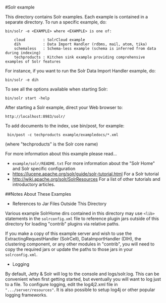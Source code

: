 <!--
    Licensed to the Apache Software Foundation (ASF) under one or more
    contributor license agreements.  See the NOTICE file distributed with
    this work for additional information regarding copyright ownership.
    The ASF licenses this file to You under the Apache License, Version 2.0
    the "License"); you may not use this file except in compliance with
    the License.  You may obtain a copy of the License at

        http://www.apache.org/licenses/LICENSE-2.0

    Unless required by applicable law or agreed to in writing, software
    distributed under the License is distributed on an "AS IS" BASIS,
    WITHOUT WARRANTIES OR CONDITIONS OF ANY KIND, either express or implied.
    See the License for the specific language governing permissions and
    limitations under the License.
 -->
 
#Solr example

This directory contains Solr examples. Each example is contained in a 
separate directory. To run a specific example, do:

    bin/solr -e <EXAMPLE> where <EXAMPLE> is one of:
  
        cloud        : SolrCloud example
        dih          : Data Import Handler (rdbms, mail, atom, tika)
        schemaless   : Schema-less example (schema is inferred from data during indexing)
        techproducts : Kitchen sink example providing comprehensive examples of Solr features

For instance, if you want to run the Solr Data Import Handler example, do:

    bin/solr -e dih
  
To see all the options available when starting Solr:

    bin/solr start -help

After starting a Solr example, direct your Web browser to:

    http://localhost:8983/solr/

To add documents to the index, use bin/post, for example:

     bin/post -c techproducts example/exampledocs/*.xml

(where "techproducts" is the Solr core name)

For more information about this example please read...

 * `example/solr/README.txt`
   For more information about the "Solr Home" and Solr specific configuration
 * https://lucene.apache.org/solr/guide/solr-tutorial.html
   For a Solr tutorial
 * http://wiki.apache.org/solr/SolrResources 
   For a list of other tutorials and introductory articles.

##Notes About These Examples


* References to Jar Files Outside This Directory

Various example SolrHome dirs contained in this directory may use `<lib>`
statements in the `solrconfig.xml` file to reference plugin jars outside of 
this directory for loading "contrib" plugins via relative paths.  

If you make a copy of this example server and wish to use the 
ExtractingRequestHandler (SolrCell), DataImportHandler (DIH), the 
clustering component, or any other modules in "contrib", you will need to 
copy the required jars or update the paths to those jars in your 
`solrconfig.xml`.

* Logging

By default, Jetty & Solr will log to the console and logs/solr.log. This can
be convenient when first getting started, but eventually you will want to
log just to a file. To configure logging, edit the log4j2.xml file in
`".../server/resources"`.
It is also possible to setup log4j or other popular logging frameworks.

